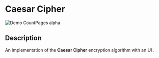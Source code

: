 # Caesar Cipher
 
![Demo CountPages alpha](../Demo/caesarCipfer/caesarCipher.gif)

## Description

An implementation of the **Caesar Cipher** encryption algorithm with an UI .
